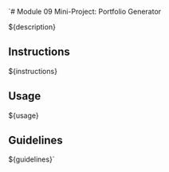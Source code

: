 `# Module 09 Mini-Project: Portfolio Generator

${description}

## Instructions

${instructions}

## Usage

${usage}

## Guidelines

${guidelines}`

